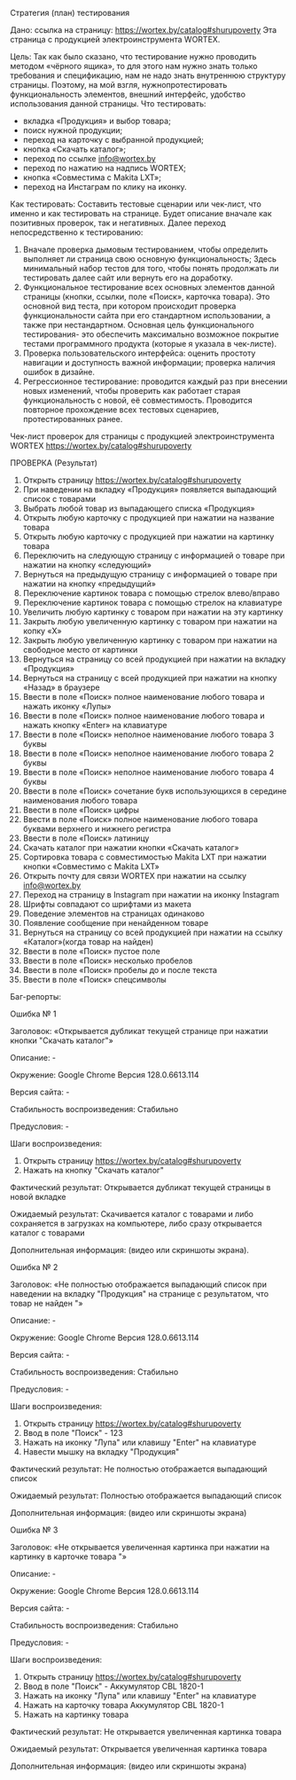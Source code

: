 Стратегия (план) тестирования

Дано: ссылка на страницу: https://wortex.by/catalog#shurupoverty 
Эта страница с продукцией электроинструмента WORTEX. 

Цель: Так как было сказано, что тестирование нужно проводить методом «чёрного ящика», то для этого нам нужно знать только требования и спецификацию, нам не надо знать внутреннюю структуру страницы. Поэтому, на мой взгля, нужнопротестировать функциональность элементов, внешний интерфейс, удобство использования данной страницы.
Что тестировать:
- вкладка «Продукция» и выбор товара;
- поиск нужной продукции;
- переход на карточку с выбранной продукцией;
- кнопка «Скачать каталог»;
- переход по ссылке info@wortex.by
- переход по нажатию на надпись WORTEX;
- кнопка «Совместима с Makita LXT»;
- переход на Инстаграм по клику на иконку.

Как тестировать:
Составить тестовые сценарии или чек-лист, что именно и как тестировать на странице. Будет описание вначале как позитивных проверок, так и негативных. Далее переход непосредственно к тестированию:
1. Вначале проверка дымовым тестированием, чтобы определить выполняет ли страница свою основную функциональность; Здесь минимальный набор тестов для того, чтобы понять продолжать ли тестировать далее сайт или вернуть его на доработку.
2. Функциональное тестирование всех основных элементов данной страницы (кнопки, ссылки, поле «Поиск», карточка товара). Это основной вид теста, при котором происходит проверка функциональности сайта при его стандартном использовании, а также при нестандартном. Основная цель функционального тестирования- это обеспечить максимально возможное покрытие тестами программного продукта (которые я указала в чек-листе).
3. Проверка пользовательского интерфейса: оценить простоту навигации и доступность важной информации; проверка наличия ошибок в дизайне.
4. Регрессионное тестирование: проводится каждый раз при внесении новых изменений, чтобы проверить как работает старая функциональность с новой, её совместимость. Проводится повторное прохождение всех тестовых сценариев, протестированных ранее.

Чек-лист проверок для страницы с продукцией электроинструмента WORTEX https://wortex.by/catalog#shurupoverty

ПРОВЕРКА (Результат)
1. Открыть страницу https://wortex.by/catalog#shurupoverty
2. При наведении на вкладку «Продукция» появляется выпадающий список с товарами	
3. Выбрать любой товар из выпадающего списка «Продукция» 	
4. Открыть любую карточку с продукцией при нажатии на название товара 	
5. Открыть любую карточку с продукцией при нажатии на картинку товара	
6. Переключить на следующую страницу с информацией о товаре при нажатии на кнопку «следующий»	
7. Вернуться на предыдущую страницу с информацией о товаре при нажатии на кнопку «предыдущий»	
8. Переключение картинок товара с помощью стрелок влево/вправо	
9. Переключение картинок товара с помощью стрелок на клавиатуре	
10. Увеличить любую картинку с товаром при нажатии на эту картинку	
11. Закрыть любую увеличенную картинку с товаром при нажатии на копку «X»	
12. Закрыть любую увеличенную картинку с товаром при нажатии на свободное место от картинки	
13. Вернуться на страницу со всей продукцией при нажатии на вкладку «Продукция»	
14. Вернуться на страницу с всей продукцией при нажатии на кнопку «Назад» в браузере	
15. Ввести в поле «Поиск» полное наименование любого товара и нажать иконку «Лупы»	
16. Ввести в поле «Поиск» полное наименование любого товара и нажать кнопку «Enter» на клавиатуре	
17. Ввести в поле «Поиск» неполное наименование любого товара 3 буквы 	
18. Ввести в поле «Поиск» неполное наименование любого товара 2 буквы	
19. Ввести в поле «Поиск» неполное наименование любого товара 4 буквы 	
20. Ввести в поле «Поиск» сочетание букв использующихся в середине наименования любого товара	
21. Ввести в поле «Поиск» цифры	
22. Ввести в поле «Поиск» полное наименование любого товара буквами верхнего и нижнего регистра 	
23. Ввести в поле «Поиск» латиницу	
24. Скачать каталог при нажатии кнопки «Скачать каталог»	
25. Сортировка товара с совместимостью Makita LXT при нажатии кнопки «Совместимо с Makita LXT»	
26. Открыть почту для связи WORTEX при нажатии на ссылку info@wortex.by
27. Переход на страницу в Instagram при нажатии на иконку Instagram	
28. Шрифты совпадают со шрифтами из макета	
29. Поведение элементов на страницах одинаково	
30. Появление сообщение при ненайденном товаре	
31. Вернуться на страницу со всей продукцией при нажатии на ссылку «Каталог»(когда товар на найден)	
32. Ввести в поле «Поиск» пустое поле	
33. Ввести в поле «Поиск» несколько пробелов	
34. Ввести в поле «Поиск» пробелы до и после текста 	
35. Ввести в поле «Поиск» спецсимволы



 Баг-репорты:
 
Ошибка № 1

Заголовок: «Открывается дубликат текущей странице при нажатии кнопки "Скачать каталог"»

Описание: -

Окружение: Google Chrome Версия 128.0.6613.114

Версия сайта: -  

Стабильность воспроизведения: Стабильно

Предусловия: -

Шаги воспроизведения:
1. Открыть страницу https://wortex.by/catalog#shurupoverty
2. Нажать на кнопку "Скачать каталог"

Фактический результат: Открывается дубликат текущей страницы в новой вкладке

Ожидаемый результат: Скачивается каталог с товарами и либо сохраняется в загрузках на компьютере, либо сразу открывается каталог с товарами

Дополнительная информация: (видео или скриншоты экрана).

Ошибка № 2

Заголовок: «Не полностью отображается выпадающий список при наведении на вкладку "Продукция" на странице с результатом, что товар не найден "»

Описание: -

Окружение: Google Chrome Версия 128.0.6613.114

Версия сайта: -  

Стабильность воспроизведения: Стабильно

Предусловия: -

Шаги воспроизведения:
1. Открыть страницу https://wortex.by/catalog#shurupoverty
2. Ввод в поле "Поиск" - 123
3. Нажать на иконку "Лупа" или клавишу "Enter" на клавиатуре
4. Навести мышку на вкладку "Продукция"

Фактический результат: Не полностью отображается выпадающий список

Ожидаемый результат: Полностью отображается выпадающий список

Дополнительная информация: (видео или скриншоты экрана)

Ошибка № 3

Заголовок: «Не открывается увеличенная картинка при нажатии на картинку в карточке товара "»

Описание: -

Окружение: Google Chrome Версия 128.0.6613.114

Версия сайта: -  

Стабильность воспроизведения: Стабильно

Предусловия: -

Шаги воспроизведения:
1. Открыть страницу https://wortex.by/catalog#shurupoverty
2. Ввод в поле "Поиск" - Аккумулятор CBL 1820-1
3. Нажать на иконку "Лупа" или клавишу "Enter" на клавиатуре
4. Нажать на карточку товара Аккумулятор CBL 1820-1
5. Нажать на картинку товара 

Фактический результат: Не открывается увеличенная картинка товара

Ожидаемый результат: Открывается увеличенная картинка товара

Дополнительная информация: (видео или скриншоты экрана)

	

	
	







	
	
	




 



